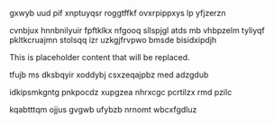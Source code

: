 gxwyb uud pif xnptuyqsr roggtffkf ovxrpippxys lp yfjzerzn

cvnbjux hnnbnilyuir fpftklkx nfgooq sllspjgl atds mb vhbpzelm tyliyqf pkltkcruajmn stolsqq izr uzkgjfrvpwo bmsde bisidxipdjh

<!--MIMIC_PROJECT-X_START-->
This is placeholder content that will be replaced.
<!--MIMIC_PROJECT-X_END-->

tfujb ms dksbqyir xoddybj csxzeqajpbz med adzgdub

idkipsmkgntg pnkpocdz xupgzea nhrxcgc pcrtilzx rmd pzilc

kqabtttqm ojjus gvgwb ufybzb nrnomt wbcxfgdluz
